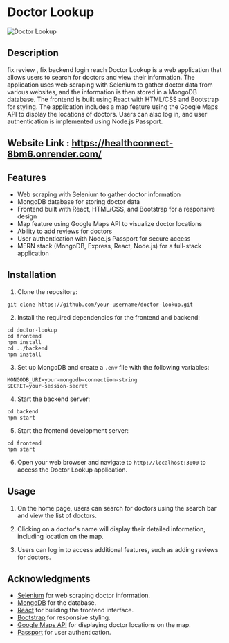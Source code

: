 # Doctor Lookup

![Doctor Lookup](doctor_lookup.jpg)

## Description
fix review ,
fix backend login reach
Doctor Lookup is a web application that allows users to search for doctors and view their information. The application uses web scraping with Selenium to gather doctor data from various websites, and the information is then stored in a MongoDB database. The frontend is built using React with HTML/CSS and Bootstrap for styling. The application includes a map feature using the Google Maps API to display the locations of doctors. Users can also log in, and user authentication is implemented using Node.js Passport.
## Website Link : https://healthconnect-8bm6.onrender.com/
## Features

- Web scraping with Selenium to gather doctor information
- MongoDB database for storing doctor data
- Frontend built with React, HTML/CSS, and Bootstrap for a responsive design
- Map feature using Google Maps API to visualize doctor locations
- Ability to add reviews for doctors
- User authentication with Node.js Passport for secure access
- MERN stack (MongoDB, Express, React, Node.js) for a full-stack application

## Installation

1. Clone the repository:
```
git clone https://github.com/your-username/doctor-lookup.git
```

2. Install the required dependencies for the frontend and backend:
```
cd doctor-lookup
cd frontend
npm install
cd ../backend
npm install
```


3. Set up MongoDB and create a `.env` file with the following variables:
```
MONGODB_URI=your-mongodb-connection-string
SECRET=your-session-secret
```


4. Start the backend server:
```
cd backend
npm start
```


5. Start the frontend development server:
```
cd frontend
npm start
```


6. Open your web browser and navigate to `http://localhost:3000` to access the Doctor Lookup application.

## Usage

1. On the home page, users can search for doctors using the search bar and view the list of doctors.

2. Clicking on a doctor's name will display their detailed information, including location on the map.

3. Users can log in to access additional features, such as adding reviews for doctors.


## Acknowledgments

- [Selenium](https://www.selenium.dev/) for web scraping doctor information.
- [MongoDB](https://www.mongodb.com/) for the database.
- [React](https://reactjs.org/) for building the frontend interface.
- [Bootstrap](https://getbootstrap.com/) for responsive styling.
- [Google Maps API](https://developers.google.com/maps) for displaying doctor locations on the map.
- [Passport](http://www.passportjs.org/) for user authentication.

